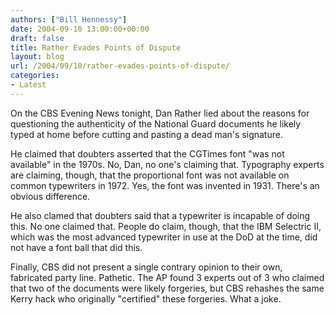 ```yaml
---
authors: ["Bill Hennessy"]
date: 2004-09-10 13:00:00+00:00
draft: false
title: Rather Evades Points of Dispute
layout: blog
url: /2004/09/10/rather-evades-points-of-dispute/
categories:
- Latest
---
```


On the CBS Evening News tonight, Dan Rather lied about the reasons for questioning the authenticity of the National Guard documents he likely typed at home before cutting and pasting a dead man's signature.

He claimed that doubters asserted that the CGTimes font "was not available" in the 1970s. No, Dan, no one's claiming that. Typography experts are claiming, though, that the proportional font was not available on common typewriters in 1972. Yes, the font was invented in 1931. There's an obvious difference.

He also clamed that doubters said that a typewriter is incapable of doing this. No one claimed that. People do claim, though, that the IBM Selectric II, which was the most advanced typewriter in use at the DoD at the time, did not have a font ball that did this. 

Finally, CBS did not present a single contrary opinion to their own, fabricated party line. Pathetic. The AP found 3 experts out of 3 who claimed that two of the documents were likely forgeries, but CBS rehashes the same Kerry hack who originally "certified" these forgeries. What a joke.

